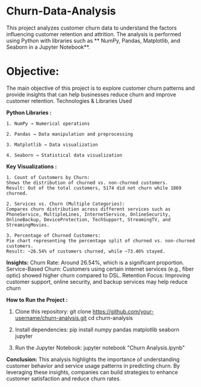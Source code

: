 # Churn-Data-Analysis
This project analyzes customer churn data to understand the factors influencing customer retention and attrition. The analysis is performed using Python with libraries such as ** NumPy, Pandas, Matplotlib, and Seaborn in a Jupyter Notebook**.

# Objective:
The main objective of this project is to explore customer churn patterns and provide insights that can help businesses reduce churn and improve customer retention.
Technologies & Libraries Used

**Python Libraries :**
```
1. NumPy → Numerical operations

2. Pandas → Data manipulation and preprocessing

3. Matplotlib → Data visualization

4. Seaborn → Statistical data visualization

```

**Key Visualizations :**
```
1. Count of Customers by Churn:
Shows the distribution of churned vs. non-churned customers.
Result: Out of the total customers, 5174 did not churn while 1869 churned.

2. Services vs. Churn (Multiple Categories):
Compares churn distribution across different services such as PhoneService, MultipleLines, InternetService, OnlineSecurity, OnlineBackup, DeviceProtection, TechSupport, StreamingTV, and StreamingMovies.

3. Percentage of Churned Customers:
Pie chart representing the percentage split of churned vs. non-churned customers.
Result: ~26.54% of customers churned, while ~73.46% stayed.
```

**Insights:**
Churn Rate: Around 26.54%, which is a significant proportion.
Service-Based Churn: Customers using certain internet services (e.g., fiber optic) showed higher churn compared to DSL.
Retention Focus: Improving customer support, online security, and backup services may help reduce churn

**How to Run the Project :**
1. Clone this repository:
git clone https://github.com/your-username/churn-analysis.git
cd churn-analysis

2. Install dependencies:
pip install numpy pandas matplotlib seaborn jupyter

3. Run the Jupyter Notebook:
jupyter notebook "Churn Analysis.ipynb"

**Conclusion:**
This analysis highlights the importance of understanding customer behavior and service usage patterns in predicting churn. By leveraging these insights, companies can build strategies to enhance customer satisfaction and reduce churn rates.
